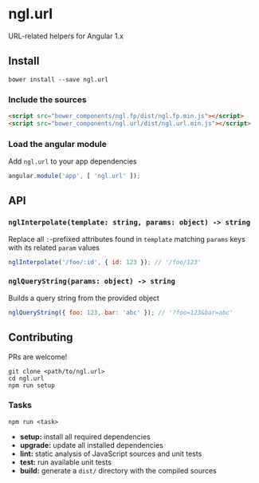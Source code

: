 ngl.url
=======

URL-related helpers for Angular 1.x

Install
-------

    bower install --save ngl.url

### Include the sources

```html
<script src="bower_components/ngl.fp/dist/ngl.fp.min.js"></script>
<script src="bower_components/ngl.url/dist/ngl.url.min.js"></script>
```

### Load the angular module

Add `ngl.url` to your app dependencies

```js
angular.module('app', [ 'ngl.url' ]);
```

API
---

### `nglInterpolate(template: string, params: object) -> string`

Replace all `:`-prefixed attributes found in `template` matching `params` keys
with its related `param` values

```js
nglInterpolate('/foo/:id', { id: 123 }); // '/foo/123'
```

### `nglQueryString(params: object) -> string`

Builds a query string from the provided object

```js
nglQueryString({ foo: 123, bar: 'abc' }); // '?foo=123&bar=abc'
```

Contributing
------------

PRs are welcome!

    git clone <path/to/ngl.url>
    cd ngl.url
    npm run setup

### Tasks

    npm run <task>

  * **setup:** install all required dependencies
  * **upgrade:** update all installed dependencies
  * **lint:** static analysis of JavaScript sources and unit tests
  * **test:** run available unit tests
  * **build:** generate a `dist/` directory with the compiled sources
